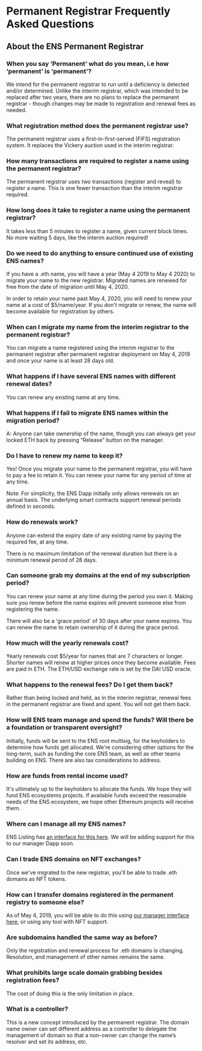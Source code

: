 # Permanent Registrar Frequently Asked Questions

## About the ENS Permanent Registrar

### When you say ‘Permanent’ what do you mean, i.e how ‘permanent’ is ‘permanent’?

We intend for the permanent registrar to run until a deficiency is detected and/or determined. Unlike the interim registrar, which was intended to be replaced after two years, there are no plans to replace the permanent registrar - though changes may be made to registration and renewal fees as needed.

### What registration method does the permanent registrar use?

The permanent registrar uses a first-in-first-served \(FIFS\) registration system. It replaces the Vickery auction used in the interim registrar.

### How many transactions are required to register a name using the permanent registrar?

The permanent registrar uses two transactions \(register and reveal\) to register a name. This is one fewer transaction than the interim registrar required.

### How long does it take to register a name using the permanent registrar?

It takes less than 5 minutes to register a name, given current block times. No more waiting 5 days, like the interim auction required!

### Do we need to do anything to ensure continued use of existing ENS names?

If you have a .eth name, you will have a year \(May 4 2019 to May 4 2020\) to migrate your name to the new registrar. Migrated names are renewed for free from the date of migration until May 4, 2020.

In order to retain your name past May 4, 2020, you will need to renew your name at a cost of $5/name/year. If you don't migrate or renew, the name will become available for registration by others.

### When can I migrate my name from the interim registrar to the permanent registrar?

You can migrate a name registered using the interim registrar to the permanent registrar after permanent registrar deployment on May 4, 2019 and once your name is at least 28 days old.

### What happens if I have several ENS names with different renewal dates?

You can renew any existing name at any time.

### What happens if I fail to migrate ENS names within the migration period?

A: Anyone can take ownership of the name, though you can always get your locked ETH back by pressing “Release” button on the manager.

### Do I have to renew my name to keep it?

Yes! Once you migrate your name to the permanent registrar, you will have to pay a fee to retain it. You can renew your name for any period of time at any time.

Note: For simplicity, the ENS Dapp initially only allows renewals on an annual basis. The underlying smart contracts support renewal periods defined in seconds.

### How do renewals work?

Anyone can extend the expiry date of any existing name by paying the required fee, at any time.

There is no maximum limitation of the renewal duration but there is a minimum renewal period of 28 days.

### Can someone grab my domains at the end of my subscription period?

You can renew your name at any time during the period you own it. Making sure you renew before the name expires will prevent someone else from registering the name.

There will also be a 'grace period' of 30 days after your name expires. You can renew the name to retain ownership of it during the grace period.

### How much will the yearly renewals cost?

Yearly renewals cost $5/year for names that are 7 characters or longer. Shorter names will renew at higher prices once they become available. Fees are paid in ETH. The ETH/USD exchange rate is set by the DAI USD oracle.

### What happens to the renewal fees? Do I get them back?

Rather than being locked and held, as in the interim registrar, renewal fees in the permanent registrar are fixed and spent. You will not get them back.

### How will ENS team manage and spend the funds? Will there be a foundation or transparent oversight?

Initially, funds will be sent to the ENS root multisig, for the keyholders to determine how funds get allocated. We're considering other options for the long-term, such as funding the core ENS team, as well as other teams building on ENS. There are also tax considerations to address.

### How are funds from rental income used?

It's ultimately up to the keyholders to allocate the funds. We hope they will fund ENS ecosystems projects. If available funds exceed the reasonable needs of the ENS ecosystem, we hope other Ethereum projects will receive them.

### Where can I manage all my ENS names?

ENS Listing has [an interface for this here](https://enslisting.com/manage/home). We will be adding support for this to our manager Dapp soon.

### Can I trade ENS domains on NFT exchanges?

Once we've migrated to the new registrar, you'll be able to trade .eth domains as NFT tokens.

### How can I transfer domains registered in the permanent registry to someone else?

As of May 4, 2019, you will be able to do this using [our manager interface here](https://manager.ens.domains/), or using any tool with NFT support.

### Are subdomains handled the same way as before?

Only the registration and renewal process for .eth domains is changing. Resolution, and management of other names remains the same.

### What prohibits large scale domain grabbing besides registration fees?

The cost of doing this is the only limitation in place.

### What is a controller?

This is a new concept introduced by the permanent registrar. The domain name owner can set different address as a controller to delegate the management of domain so that a non-owner can change the name’s resolver and set its address, etc.

